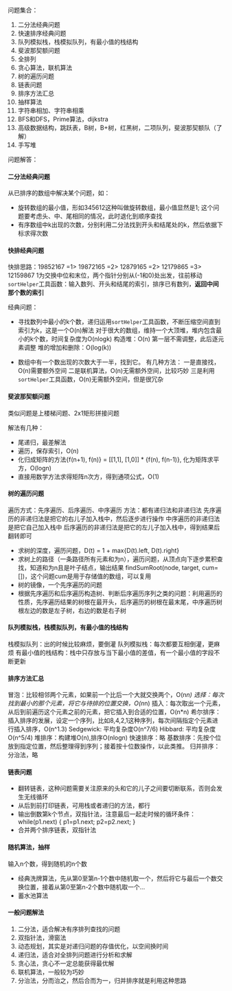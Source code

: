 问题集合：

1. 二分法经典问题
2. 快速排序经典问题
3. 队列模拟栈，栈模拟队列，有最小值的栈结构
4. 斐波那契额问题
5. 全排列
6. 贪心算法，联机算法
7. 树的遍历问题
8. 链表问题
9. 排序方法汇总
10. 抽样算法
11. 字符串相加、字符串相乘
12. BFS和DFS，Prime算法，dijkstra
13. 高级数据结构，跳跃表，B树，B+树，红黑树，二项队列，斐波那契额队（了解）
14. 手写堆

问题解答：

#### 二分法经典问题

从已排序的数组中解决某个问题，如：
* 旋转数组的最小值，形如345612这种叫做旋转数组，最小值显然是1; 这个问题要考虑头、中、尾相同的情况，此时退化到顺序查找
* 有序数组中k出现的次数，分别利用二分法找到开头和结尾处的k，然后依据下标求得次数

#### 快排经典问题

快排思路：19852167 =1> 19872165 =2> 12879165 =2> 12179865 =3> 12159867
1为交换中位和末位，两个指针分别从(-1和0)处出发，往前移动
`sortHelper`工具函数：输入数列、开头和结尾的索引，排序已有数列，**返回中间那个数的索引**

经典问题：

* 寻找数列中最小的k个数，递归运用`sortHelper`工具函数，不断压缩空间直到索引为k，这是一个O(n)解法
  对于很大的数组，维持一个大顶堆，堆内包含最小的k个数，时间复杂度为O(nlogk)
  构造堆：O(n) 第一层不需调整，此后逐元素调整
  堆的增加和删除：O(log(k))

* 数组中有一个数出现的次数大于一半，找到它。
  有几种方法：
  一是直接找，O(n)需要额外空间
  二是联机算法，O(n)无需额外空间，比较巧妙
  三是利用`sortHelper`工具函数，O(n)无需额外空间，但是很冗杂

#### 斐波那契额问题

类似问题是上楼梯问题、2x1矩形拼接问题

解法有几种：
* 尾递归，最差解法
* 遍历，保存索引，O(n)
* 化归成矩阵的方法{f(n+1), f(n)} = [[1,1], [1,0]] * {f(n), f(n-1)}, 化为矩阵求平方，O(logn)
* 直接用数学方法求得矩阵n次方，得到通项公式，O(1)

#### 树的遍历问题

遍历方式：先序遍历、后序遍历、中序遍历
方法：都有递归法和非递归法
先序遍历的非递归法是把它的右儿子加入栈中，然后逐步进行操作
中序遍历的非递归法是把它自己加入栈中
后序遍历的非递归法是把它的左儿子加入栈中，得到结果后翻转即可

* 求树的深度，遍历问题，D(t) = 1 + max{D(t).left, D(t).right}
* 求树上的路径（一条路径所有元素和为n），遍历问题，从顶点向下逐步累积查找，知道和为n且是叶子结点，输出结果
  findSumRoot(node, target, cum=[])，这个问题cum是用于存储值的数组，可以复用
* 树的镜像，一个先序遍历的问题
* 根据先序遍历和后序遍历构造树、判断后序遍历序列之类的问题：利用遍历的性质，先序遍历结果的树根在最开头，后序遍历的树根在最末尾，中序遍历树根左边的数是左子树，右边的数是右子树

#### 队列模拟栈，栈模拟队列，有最小值的栈结构

栈模拟队列：出的时候比较麻烦，要倒灌
队列模拟栈：每次都要互相倒灌，更麻烦
有最小值的栈结构：栈中只存放与当下最小值的差值，有一个最小值的字段不断更新

#### 排序方法汇总

冒泡：比较相邻两个元素，如果前一个比后一个大就交换两个，O(n*n)
选择：每次找到最小的那个元素，将它与待排的位置交换，O(n*n)
插入：每次取出一个元素，从后到前遍历这个元素之前的元素，把它插入到合适的位置，O(n*n)
希尔排序：插入排序的发展，设定一个序列，比如8,4,2,1这种序列，每次间隔指定个元素进行插入排序，O(n^1.3)
  Sedgewick: 平均复杂度O(n^7/6)
  Hibbard: 平均复杂度O(n^5/4)
堆排序：构建堆O(n),排序O(nlogn)
快速排序：略
基数排序：先按个位放到指定位置，然后整理得到序列；接着按十位数操作，以此类推。
归并排序：分治法，略

#### 链表问题

* 翻转链表，这种问题需要关注原来的头和它的儿子之间要切断联系，否则会发生无线循环
* 从后到前打印链表，可用栈或者递归的方法，都行
* 输出倒数第k个节点，双指针法，注意最后一起走时候的循环条件：while(p1.next) { p1=p1.next; p2=p2.next; }
* 合并两个排序链表，双指针法

#### 随机算法，抽样

输入n个数，得到随机的n个数
* 经典洗牌算法，先从第0至第n-1个数中随机取一个，然后将它与最后一个数交换位置，接着从第0至第n-2个数中随机取一个...
* 蓄水池算法

#### 一般问题解法

1. 二分法，适合解决有序排列查找的问题
2. 双指针法，滑窗法
3. 动态规划，其实是对递归问题的存值优化，以空间换时间
4. 递归法，适合对全排列问题进行分析和求解
5. 贪心法，贪心不一定总能获得最优解
6. 联机算法，一般较为巧妙
7. 分治法，分而治之，然后合而为一，归并排序就是利用这种思路
